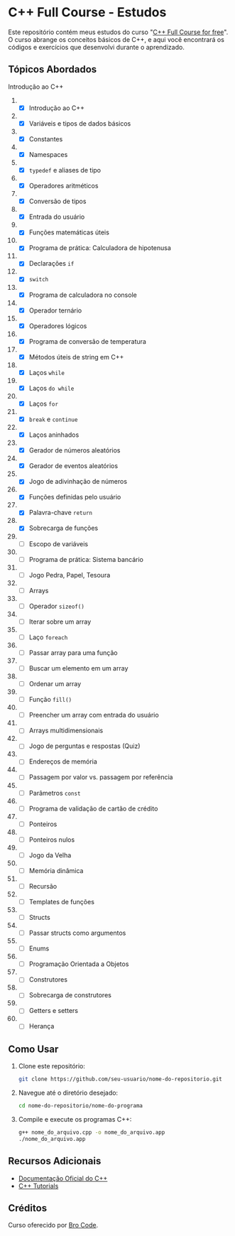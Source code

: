 # C++ Full Course - Estudos

Este repositório contém meus estudos do curso "[C++ Full Course for free](https://www.youtube.com/watch?v=-TkoO8Z07hI)". O curso abrange os conceitos básicos de C++, e aqui você encontrará os códigos e exercícios que desenvolvi durante o aprendizado.

## Tópicos Abordados

Introdução ao C++

1. - [x] Introdução ao C++
2. - [x] Variáveis e tipos de dados básicos
3. - [x] Constantes
4. - [x] Namespaces
5. - [x] `typedef` e aliases de tipo
6. - [x] Operadores aritméticos
7. - [x] Conversão de tipos
8. - [x] Entrada do usuário
9. - [x] Funções matemáticas úteis
10. - [x] Programa de prática: Calculadora de hipotenusa
11. - [x] Declarações `if`
12. - [x] `switch`
13. - [x] Programa de calculadora no console
14. - [x] Operador ternário
15. - [x] Operadores lógicos
16. - [x] Programa de conversão de temperatura
17. - [x] Métodos úteis de string em C++
18. - [x] Laços `while`
19. - [x] Laços `do while`
20. - [x] Laços `for`
21. - [x] `break` e `continue`
22. - [x] Laços aninhados
23. - [x] Gerador de números aleatórios
24. - [x] Gerador de eventos aleatórios
25. - [x] Jogo de adivinhação de números
26. - [x] Funções definidas pelo usuário
27. - [x] Palavra-chave `return`
28. - [x] Sobrecarga de funções
29. - [ ] Escopo de variáveis
30. - [ ] Programa de prática: Sistema bancário
31. - [ ] Jogo Pedra, Papel, Tesoura
32. - [ ] Arrays
33. - [ ] Operador `sizeof()`
34. - [ ] Iterar sobre um array
35. - [ ] Laço `foreach`
36. - [ ] Passar array para uma função
37. - [ ] Buscar um elemento em um array
38. - [ ] Ordenar um array
39. - [ ] Função `fill()`
40. - [ ] Preencher um array com entrada do usuário
41. - [ ] Arrays multidimensionais
42. - [ ] Jogo de perguntas e respostas (Quiz)
43. - [ ] Endereços de memória
44. - [ ] Passagem por valor vs. passagem por referência
45. - [ ] Parâmetros `const`
46. - [ ] Programa de validação de cartão de crédito
47. - [ ] Ponteiros
48. - [ ] Ponteiros nulos
49. - [ ] Jogo da Velha
50. - [ ] Memória dinâmica
51. - [ ] Recursão
52. - [ ] Templates de funções
53. - [ ] Structs
54. - [ ] Passar structs como argumentos
55. - [ ] Enums
56. - [ ] Programação Orientada a Objetos
57. - [ ] Construtores
58. - [ ] Sobrecarga de construtores
59. - [ ] Getters e setters
60. - [ ] Herança

## Como Usar

1. Clone este repositório:

   ```sh
   git clone https://github.com/seu-usuario/nome-do-repositorio.git
   ```

2. Navegue até o diretório desejado:

   ```sh
   cd nome-do-repositorio/nome-do-programa
   ```

3. Compile e execute os programas C++:

   ```sh
   g++ nome_do_arquivo.cpp -o nome_do_arquivo.app
   ./nome_do_arquivo.app
   ```

## Recursos Adicionais

- [Documentação Oficial do C++](https://en.cppreference.com/w/)
- [C++ Tutorials](https://www.learncpp.com/)

## Créditos

Curso oferecido por [Bro Code](https://www.youtube.com/channel/UC4SVo0Ue36XCfOyb5Lh1viQ).
